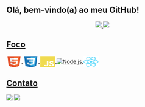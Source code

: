 ## Olá, bem-vindo(a) ao meu GitHub!

<div align="center">
  <a href="https://github.com/redfire314">
  <img height="180em" src="https://github-readme-stats.vercel.app/api?username=redfire314&show_icons=true&theme=react&include_all_commits=true&count_private=true">
  <img height="180em" src="https://github-readme-stats.vercel.app/api/top-langs/?username=redfire314&layout=compact&langs_count=7&theme=react">
</div>
  
## Foco
  
<div style="display: inline_block">
  <img align="center" alt="HTML" height="30px" width="40px" src="https://raw.githubusercontent.com/devicons/devicon/master/icons/html5/html5-original.svg">
  <img align="center" alt="CSS" height="30px" width="40px" src="https://raw.githubusercontent.com/devicons/devicon/master/icons/css3/css3-original.svg">
  <img align="center" alt="JavaScript" height="30px" width="40px" src="https://raw.githubusercontent.com/devicons/devicon/master/icons/javascript/javascript-plain.svg">
  <img align="center" alt="Node.js" height="30px" width="40px" src="https://cdn.jsdelivr.net/gh/devicons/devicon/icons/nodejs/nodejs-original.svg">
  <img align="center" alt="ReactJS" height="30px" width="40px" src="https://raw.githubusercontent.com/devicons/devicon/master/icons/react/react-original.svg">
</div>
  
## Contato
  
<div>
  <a href="https://www.linkedin.com/in/leandroaraujowm/" target="_blank"><img src="https://img.shields.io/badge/LinkedIn-0077B5?style=for-the-badge&logo=linkedin&logoColor=white"></a>
  <a href="mailto:redfire314developer@gmail.com" target="_blank"><img src="https://img.shields.io/badge/Gmail-D14836?style=for-the-badge&logo=gmail&logoColor=white"></a>
</div>
